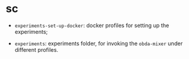 # sc

- `experiments-set-up-docker`: docker profiles for setting up the experiments;

- `experiments`: experiments folder, for invoking the `obda-mixer` under different profiles.
